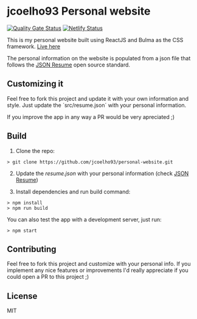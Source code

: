 # jcoelho93 Personal website

[![Quality Gate Status](https://sonarcloud.io/api/project_badges/measure?project=jcoelho93_personal-website&metric=alert_status)](https://sonarcloud.io/dashboard?id=jcoelho93_personal-website)
[![Netlify Status](https://api.netlify.com/api/v1/badges/d32b64a2-9f48-4a26-b0d3-21cdf5548ec6/deploy-status)](https://app.netlify.com/sites/jcoelho93/deploys)

This is my personal website built using ReactJS and Bulma as the CSS framework. [Live here](https://jcoelho93.netlify.com)

The personal information on the website is populated from a json file that follows the [JSON Resume](https://jsonresume.org/) open source standard.

## Customizing it

Feel free to fork this project and update it with your own information and style. Just update the ´src/resume.json´ with your personal information.

If you improve the app in any way a PR would be very apreciated ;)

## Build

1. Clone the repo:
```console
> git clone https://github.com/jcoelho93/personal-website.git
```

2. Update the *resume.json* with your personal information (check [JSON Resume](https://jsonresume.org/))

3. Install dependencies and run build command:
```console
> npm install
> npm run build
```

You can also test the app with a development server, just run:

```console
> npm start
```

## Contributing

Feel free to fork this project and customize with your personal info. If you implement any nice features or improvements I'd really appreciate if you could open a PR to this project ;)

## License

MIT
